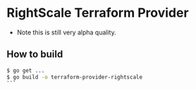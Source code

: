 RightScale Terraform Provider
============================



* Note this is still very alpha quality.


How to build
------------

````bash
$ go get ...
$ go build -o terraform-provider-rightscale
```
